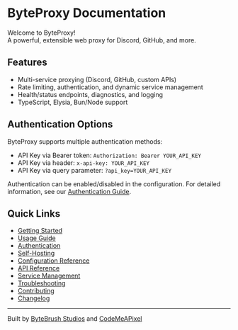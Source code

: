 # ByteProxy Documentation

Welcome to ByteProxy!  
A powerful, extensible web proxy for Discord, GitHub, and more.

## Features

- Multi-service proxying (Discord, GitHub, custom APIs)
- Rate limiting, authentication, and dynamic service management
- Health/status endpoints, diagnostics, and logging
- TypeScript, Elysia, Bun/Node support

## Authentication Options

ByteProxy supports multiple authentication methods:

- API Key via Bearer token: `Authorization: Bearer YOUR_API_KEY`
- API Key via header: `x-api-key: YOUR_API_KEY`
- API Key via query parameter: `?api_key=YOUR_API_KEY`

Authentication can be enabled/disabled in the configuration. For detailed information, see our [Authentication Guide](auth.md).

## Quick Links

- [Getting Started](getting-started.md)
- [Usage Guide](usage.md)
- [Authentication](auth.md)
- [Self-Hosting](self-host.md)
- [Configuration Reference](config.md)
- [API Reference](api.md)
- [Service Management](services.md)
- [Troubleshooting](troubleshooting.md)
- [Contributing](contributing.md)
- [Changelog](changelog.md)

---

Built by [ByteBrush Studios](https://github.com/ByteBrushStudios) and [CodeMeAPixel](https://codemeapixel.dev)
